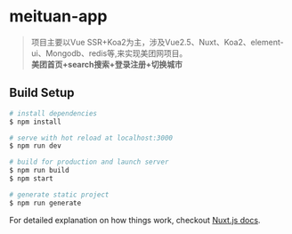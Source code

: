 # meituan-app

> 项目主要以Vue SSR+Koa2为主，涉及Vue2.5、Nuxt、Koa2、element-ui、Mongodb、redis等,来实现美团网项目。  
**美团首页+search搜索+登录注册+切换城市**

## Build Setup

``` bash
# install dependencies
$ npm install

# serve with hot reload at localhost:3000
$ npm run dev

# build for production and launch server
$ npm run build
$ npm start

# generate static project
$ npm run generate
```

For detailed explanation on how things work, checkout [Nuxt.js docs](https://nuxtjs.org).
